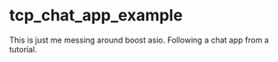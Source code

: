 # tcp_chat_app_example
This is just me messing around boost asio.
Following a chat app from a tutorial.

